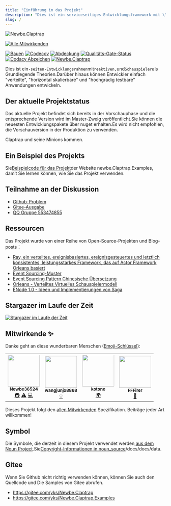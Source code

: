 ```yaml
---
title: "Einführung in das Projekt"
description: "Dies ist ein serviceseitiges Entwicklungsframework mit \"reaktiv\", \"Ereignisrückverfolgbarkeit\" und \"Akteursmodus\" als Grundtheorien.Darüber hinaus können Entwickler einfach \"verteilte\", \"horizontal skalierbare\" und \"hochgradig testbare\" Anwendungen entwickeln."
slug: /
---
```


![Newbe.Claptrap](https://www.newbe.pro/images/main_banner.png)

<!-- ALL-CONTRIBUTORS-BADGE:START - Do not remove or modify this section -->

[![Alle Mitwirkenden](https://img.shields.io/badge/all_contributors-4-orange.svg?style=flat-square)](#contributors-)

<!-- ALL-CONTRIBUTORS-BADGE:END -->

[![Bauen](https://github.com/newbe36524/Newbe.Claptrap/workflows/Claptrap/badge.svg)](https://github.com/newbe36524/Newbe.Claptrap/actions) [![Codecov](https://img.shields.io/codecov/c/github/newbe36524/Newbe.Claptrap)](https://codecov.io/gh/newbe36524/Newbe.Claptrap) [![Abdeckung](https://sonarcloud.io/api/project_badges/measure?project=newbe36524_Newbe.Claptrap&metric=coverage)](https://sonarcloud.io/dashboard?id=newbe36524_Newbe.Claptrap) [![Qualitäts-Gate-Status](https://sonarcloud.io/api/project_badges/measure?project=newbe36524_Newbe.Claptrap&metric=alert_status)](https://sonarcloud.io/dashboard?id=newbe36524_Newbe.Claptrap) [![Codacy Abzeichen](https://api.codacy.com/project/badge/Grade/1fd0e7443364414ca0003dab27f9f9b8)](https://www.codacy.com/manual/472158246/Newbe.Claptrap?utm_source=github.com&utm_medium=referral&utm_content=newbe36524/Newbe.Claptrap&utm_campaign=Badge_Grade) [![Newbe.Claptrap](https://img.shields.io/nuget/v/Newbe.Claptrap?label=Newbe.Claptrap%20nuget&logo=Newbe.Claptrap&style=flat-square)](https://www.nuget.org/packages/Newbe.Claptrap/)

Dies ist ein`-seiten-Entwicklungsrahmen`mit`reaktiven,`und`Schauspieler`als Grundlegende Theorien.Darüber hinaus können Entwickler einfach "verteilte", "horizontal skalierbare" und "hochgradig testbare" Anwendungen entwickeln.

## Der aktuelle Projektstatus

Das aktuelle Projekt befindet sich bereits in der Vorschauphase und die entsprechende Version wird im Master-Zweig veröffentlicht.Sie können die neuesten Entwicklungspakete über nuget erhalten.Es wird nicht empfohlen, die Vorschauversion in der Produktion zu verwenden.

Claptrap und seine Minions kommen.

## Ein Beispiel des Projekts

Sie[Beispielcode für das Projekt](https://github.com/newbe36524/Newbe.Claptrap.Examples)der Website newbe.Claptrap.Examples, damit Sie lernen können, wie Sie das Projekt verwenden.

## Teilnahme an der Diskussion

- [Github-Problem](https://github.com/newbe36524/Newbe.Claptrap/issues)
- [Gitee-Ausgabe](https://gitee.com/yks/Newbe.Claptrap/issues)
- [QQ Gruppe 553474855](https://jq.qq.com/?_wv=1027&k=5uJGXf5)

## Ressourcen

Das Projekt wurde von einer Reihe von Open-Source-Projekten und Blog-posts：

- [Ray, ein verteiltes, ereignisbasiertes, ereignisgesteuertes und letztlich konsistentes, leistungsstarkes Framework, das auf Actor Framework Orleans basiert](https://github.com/RayTale/Ray)
- [Event Sourcing-Muster](https://docs.microsoft.com/en-us/previous-versions/msp-n-p/dn589792%28v%3dpandp.10%29)
- [Event Sourcing Pattern Chinesische Übersetzung](https://www.infoq.cn/article/event-sourcing)
- [Orleans - Verteiltes Virtuelles Schauspielermodell](https://github.com/dotnet/orleans)
- [ENode 1.0 - Ideen und Implementierungen von Saga](http://www.cnblogs.com/netfocus/p/3149156.html)

## Stargazer im Laufe der Zeit

[![Stargazer im Laufe der Zeit](https://starchart.cc/newbe36524/Newbe.Claptrap.svg)](https://starchart.cc/newbe36524/Newbe.Claptrap)

## Mitwirkende ✨

Danke geht an diese wunderbaren Menschen ([Emoji-Schlüssel](https://allcontributors.org/docs/en/emoji-key)):

<!-- ALL-CONTRIBUTORS-LIST:START - Do not remove or modify this section -->
<!-- prettier-ignore-start -->
<!-- markdownlint-disable -->
<table>
  <tbody>
  <tr>
    <td align="center"><a href="https://www.newbe.pro"><img src="https://avatars1.githubusercontent.com/u/7685462?v=4" width="100px;" alt=""/><br /><sub><b>Newbe36524</b></sub></a><br /><a href="#infra-newbe36524" title="Infrastructure (Hosting, Build-Tools, etc)">🚇</a> <a href="https://github.com/newbe36524/Newbe.Claptrap/commits?author=newbe36524" title="Tests">⚠️</a> <a href="https://github.com/newbe36524/Newbe.Claptrap/commits?author=newbe36524" title="Code">💻</a></td>
    <td align="center"><a href="https://github.com/wangjunjx8868"><img src="https://avatars3.githubusercontent.com/u/5389565?v=4" width="100px;" alt=""/><br /><sub><b>wangjunjx8868</b></sub></a><br /><a href="#example-wangjunjx8868" title="Examples">💡</a></td>
    <td align="center"><a href="https://github.com/kotoneme"><img src="https://avatars3.githubusercontent.com/u/43395111?v=4" width="100px;" alt=""/><br /><sub><b>kotone</b></sub></a><br /><a href="#translation-kotoneme" title="Translation">🌍</a></td>
    <td align="center"><a href="https://github.com/FFFirer"><img src="https://avatars2.githubusercontent.com/u/22254170?v=4" width="100px;" alt=""/><br /><sub><b>FFFirer</b></sub></a><br /><a href="https://github.com/newbe36524/Newbe.Claptrap/issues?q=author%3AFFFirer" title="Bug reports">🐛</a></td>
  </tr>
  </tbody>
</table>

<!-- markdownlint-enable -->
<!-- prettier-ignore-end -->

<!-- ALL-CONTRIBUTORS-LIST:END -->

Dieses Projekt folgt den [allen Mitwirkenden](https://github.com/all-contributors/all-contributors) Spezifikation. Beiträge jeder Art willkommen!

## Symbol

Die Symbole, die derzeit in diesem Projekt verwendet werden,[aus dem Noun Project](https://thenounproject.com/).Sie[Copyright-Informationen in noun_source](https://github.com/newbe36524/Newbe.Claptrap/tree/master/docs/noun_source)/docs/docs/data.

## Gitee

Wenn Sie Github nicht richtig verwenden können, können Sie auch den Quellcode und Die Samples von Gitee abrufen.

- <https://gitee.com/yks/Newbe.Claptrap>
- <https://gitee.com/yks/Newbe.Claptrap.Examples>
